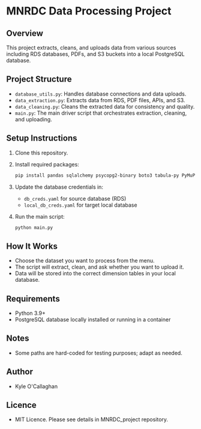 # MNRDC Data Processing Project

## Overview
This project extracts, cleans, and uploads data from various sources including RDS databases, PDFs, and S3 buckets into a local PostgreSQL database.

## Project Structure
- `database_utils.py`: Handles database connections and data uploads.
- `data_extraction.py`: Extracts data from RDS, PDF files, APIs, and S3.
- `data_cleaning.py`: Cleans the extracted data for consistency and quality.
- `main.py`: The main driver script that orchestrates extraction, cleaning, and uploading.

## Setup Instructions
1. Clone this repository.
2. Install required packages:
    ```bash
    pip install pandas sqlalchemy psycopg2-binary boto3 tabula-py PyMuPDF
    ```
3. Update the database credentials in:
    - `db_creds.yaml` for source database (RDS)
    - `local_db_creds.yaml` for target local database

4. Run the main script:
    ```bash
    python main.py
    ```

## How It Works
- Choose the dataset you want to process from the menu.
- The script will extract, clean, and ask whether you want to upload it.
- Data will be stored into the correct dimension tables in your local database.

## Requirements
- Python 3.9+
- PostgreSQL database locally installed or running in a container

## Notes
- Some paths are hard-coded for testing purposes; adapt as needed.

## Author
- Kyle O'Callaghan

## Licence
- MIT Licence. Please see details in MNRDC_project repository.
